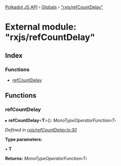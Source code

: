 [Polkadot JS API](../README.md) › [Globals](../globals.md) › ["rxjs/refCountDelay"](_rxjs_refcountdelay_.md)

# External module: "rxjs/refCountDelay"

## Index

### Functions

* [refCountDelay](_rxjs_refcountdelay_.md#refcountdelay)

## Functions

###  refCountDelay

▸ **refCountDelay**<**T**>(): *MonoTypeOperatorFunction‹T›*

*Defined in [rxjs/refCountDelay.ts:30](https://github.com/polkadot-js/api/blob/506b042f8c/packages/rpc-core/src/rxjs/refCountDelay.ts#L30)*

**Type parameters:**

▪ **T**

**Returns:** *MonoTypeOperatorFunction‹T›*
